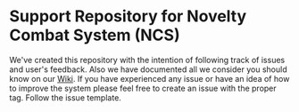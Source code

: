 # Support Repository for Novelty Combat System (NCS)

We've created this repository with the intention of following track of issues and user's feedback. Also we have documented all we consider you should know on our <a href="https://github.com/ncs-sl/support-en/wiki">Wiki<a/>. If you have experienced any issue or have an idea of how to improve the system please feel free to create an issue with the proper tag. Follow the issue template.
